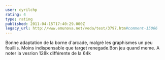 ```yaml
---
user: cyrilchp
rating: 4
type: rating
published: 2011-04-15T17:40:29.000Z
legacy_url: http://www.emunova.net/veda/test/3797.htm#comment-15066
---
```

Bonne adaptation de la borne d'arcade, malgré les graphismes un peu fouillis. Moins indispensable que target renegade.Bon jeu quand meme. A noter la vesrion 128k différente de la 64k